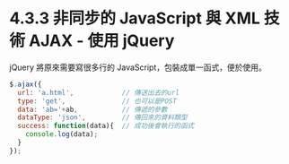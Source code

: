 # 4.3.3 非同步的 JavaScript 與 XML 技術 AJAX - 使用 jQuery

jQuery 將原來需要寫很多行的 JavaScript，包裝成單一函式，便於使用。

```js
$.ajax({
  url: 'a.html',            // 傳送出去的url
  type: 'get',              // 也可以是POST
  data: 'ab='+ab,           // 傳遞的參數
  dataType: 'json',         // 傳回來的資料類型
  success: function(data){  // 成功後會執行的函式
    console.log(data);
  }
});
```



